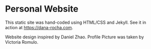 # Personal Website

This static site was hand-coded using HTML/CSS and Jekyll. See it in action at https://dana-rocha.com.


Website design inspired by Daniel Zhao.
Profile Picture was taken by Victoria Romulo.
